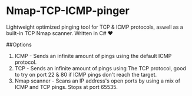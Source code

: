 # Nmap-TCP-ICMP-pinger

Lightweight optimized pinging tool for TCP &amp; ICMP protocols, aswell as a built-in TCP Nmap scanner. Written in C# ❤️

##Options

1. ICMP - Sends an infinite amount of pings using the default ICMP protocol.
2. TCP - Sends an infinite amount of pings using The TCP protocol, good to try on port 22 & 80 if ICMP pings don't reach the target.
3. Nmap scanner - Scans an IP address's open ports by using a mix of ICMP and TCP pings. Stops at port 65535.
